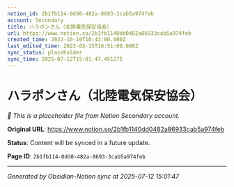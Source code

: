 ```yaml
---
notion_id: 2b1fb114-0dd0-482a-8693-3cab5a974feb
account: Secondary
title: ハラポンさん（北陸電気保安協会）
url: https://www.notion.so/2b1fb1140dd0482a86933cab5a974feb
created_time: 2022-10-19T10:43:00.000Z
last_edited_time: 2023-03-15T16:51:00.000Z
sync_status: placeholder
sync_time: 2025-07-12T15:01:47.451275
---
```


# ハラポンさん（北陸電気保安協会）

*🔄 This is a placeholder file from Notion Secondary account.*

**Original URL**: https://www.notion.so/2b1fb1140dd0482a86933cab5a974feb

**Status**: Content will be synced in a future update.

**Page ID**: `2b1fb114-0dd0-482a-8693-3cab5a974feb`

---

*Generated by Obsidian-Notion sync at 2025-07-12 15:01:47*
